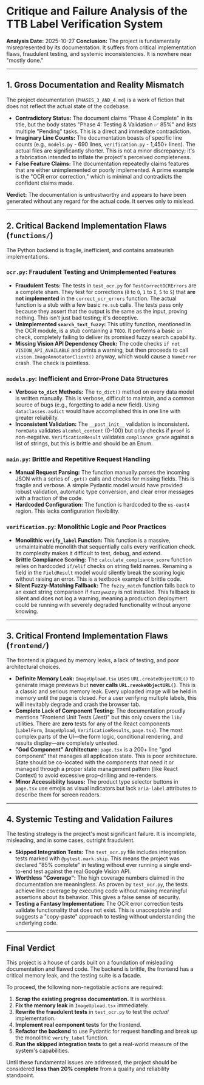 # Critique and Failure Analysis of the TTB Label Verification System

**Analysis Date:** 2025-10-27
**Conclusion:** The project is fundamentally misrepresented by its documentation. It suffers from critical implementation flaws, fraudulent testing, and systemic inconsistencies. It is nowhere near "mostly done."

---

## 1. Gross Documentation and Reality Mismatch

The project documentation (`PHASES_3_AND_4.md`) is a work of fiction that does not reflect the actual state of the codebase.

- **Contradictory Status:** The document claims "Phase 4 Complete" in its title, but the body states "Phase 4: Testing & Validation ✅ 85%" and lists multiple "Pending" tasks. This is a direct and immediate contradiction.
- **Imaginary Line Counts:** The documentation boasts of specific line counts (e.g., `models.py` - 690 lines, `verification.py` - 1,450+ lines). The actual files are significantly shorter. This is not a minor discrepancy; it's a fabrication intended to inflate the project's perceived completeness.
- **False Feature Claims:** The documentation repeatedly claims features that are either unimplemented or poorly implemented. A prime example is the "OCR error correction," which is minimal and contradicts the confident claims made.

**Verdict:** The documentation is untrustworthy and appears to have been generated without any regard for the actual code. It serves only to mislead.

---

## 2. Critical Backend Implementation Flaws (`functions/`)

The Python backend is fragile, inefficient, and contains amateurish implementations.

### `ocr.py`: Fraudulent Testing and Unimplemented Features

- **Fraudulent Tests:** The tests in `test_ocr.py` for `TestCorrectOCRErrors` are a complete sham. They test for corrections (`0` to `O`, `1` to `I`, `5` to `S`) that **are not implemented** in the `correct_ocr_errors` function. The actual function is a stub with a few basic `re.sub` calls. The tests pass only because they assert that the output is the same as the input, proving nothing. This isn't just bad testing; it's deceptive.
- **Unimplemented `search_text_fuzzy`:** This utility function, mentioned in the OCR module, is a stub containing a `TODO`. It performs a basic `in` check, completely failing to deliver its promised fuzzy search capability.
- **Missing Vision API Dependency Check:** The code checks `if not VISION_API_AVAILABLE` and prints a warning, but then proceeds to call `vision.ImageAnnotatorClient()` anyway, which would cause a `NameError` crash. The check is pointless.

### `models.py`: Inefficient and Error-Prone Data Structures

- **Verbose `to_dict` Methods:** The `to_dict()` method on every data model is written manually. This is verbose, difficult to maintain, and a common source of bugs (e.g., forgetting to add a new field). Using `dataclasses.asdict` would have accomplished this in one line with greater reliability.
- **Inconsistent Validation:** The `__post_init__` validation is inconsistent. `FormData` validates `alcohol_content` (0-100) but only checks if `proof` is non-negative. `VerificationResult` validates `compliance_grade` against a list of strings, but this is brittle and should be an Enum.

### `main.py`: Brittle and Repetitive Request Handling

- **Manual Request Parsing:** The function manually parses the incoming JSON with a series of `.get()` calls and checks for missing fields. This is fragile and verbose. A simple Pydantic model would have provided robust validation, automatic type conversion, and clear error messages with a fraction of the code.
- **Hardcoded Configuration:** The function is hardcoded to the `us-east4` region. This lacks configuration flexibility.

### `verification.py`: Monolithic Logic and Poor Practices

- **Monolithic `verify_label` Function:** This function is a massive, unmaintainable monolith that sequentially calls every verification check. Its complexity makes it difficult to test, debug, and extend.
- **Brittle Compliance Scoring:** The `calculate_compliance_score` function relies on hardcoded `if/elif` checks on string field names. Renaming a field in the `FieldResult` model would silently break the scoring logic without raising an error. This is a textbook example of brittle code.
- **Silent Fuzzy-Matching Fallback:** The `fuzzy_match` function falls back to an exact string comparison if `fuzzywuzzy` is not installed. This fallback is silent and does not log a warning, meaning a production deployment could be running with severely degraded functionality without anyone knowing.

---

## 3. Critical Frontend Implementation Flaws (`frontend/`)

The frontend is plagued by memory leaks, a lack of testing, and poor architectural choices.

- **Definite Memory Leak:** `ImageUpload.tsx` uses `URL.createObjectURL()` to generate image previews but **never calls `URL.revokeObjectURL()`**. This is a classic and serious memory leak. Every uploaded image will be held in memory until the page is closed. For a user verifying multiple labels, this will inevitably degrade and crash the browser tab.
- **Complete Lack of Component Testing:** The documentation proudly mentions "Frontend Unit Tests (Jest)" but this only covers the `lib/` utilities. There are **zero** tests for any of the React components (`LabelForm`, `ImageUpload`, `VerificationResults`, `page.tsx`). The most complex parts of the UI—the form logic, conditional rendering, and results display—are completely untested.
- **"God Component" Architecture:** `page.tsx` is a 200+ line "god component" that manages all application state. This is poor architecture. State should be co-located with the components that need it or managed through a proper state management pattern (like React Context) to avoid excessive prop-drilling and re-renders.
- **Minor Accessibility Issues:** The product type selector buttons in `page.tsx` use emojis as visual indicators but lack `aria-label` attributes to describe them for screen readers.

---

## 4. Systemic Testing and Validation Failures

The testing strategy is the project's most significant failure. It is incomplete, misleading, and in some cases, outright fraudulent.

- **Skipped Integration Tests:** The `test_ocr.py` file includes integration tests marked with `@pytest.mark.skip`. This means the project was declared "85% complete" in testing without ever running a single end-to-end test against the real Google Vision API.
- **Worthless "Coverage":** The high coverage numbers claimed in the documentation are meaningless. As proven by `test_ocr.py`, the tests achieve line coverage by executing code without making meaningful assertions about its behavior. This gives a false sense of security.
- **Testing a Fantasy Implementation:** The OCR error correction tests validate functionality that does not exist. This is unacceptable and suggests a "copy-paste" approach to testing without understanding the underlying code.

---

## Final Verdict

This project is a house of cards built on a foundation of misleading documentation and flawed code. The backend is brittle, the frontend has a critical memory leak, and the testing suite is a facade.

To proceed, the following non-negotiable actions are required:
1.  **Scrap the existing progress documentation.** It is worthless.
2.  **Fix the memory leak** in `ImageUpload.tsx` immediately.
3.  **Rewrite the fraudulent tests** in `test_ocr.py` to test the *actual* implementation.
4.  **Implement real component tests** for the frontend.
5.  **Refactor the backend** to use Pydantic for request handling and break up the monolithic `verify_label` function.
6.  **Run the skipped integration tests** to get a real-world measure of the system's capabilities.

Until these fundamental issues are addressed, the project should be considered **less than 20% complete** from a quality and reliability standpoint.
